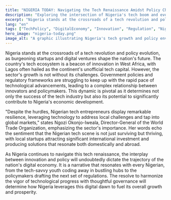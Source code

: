 ```yaml
---
title: "NIGERIA TODAY: Navigating the Tech Renaissance Amidst Policy Challenges"
description: "Exploring the intersection of Nigeria's tech boom and evolving policy landscape."
excerpt: "Nigeria stands at the crossroads of a tech revolution and policy evolution."
lang: "en"
tags: ["TechPolicy", "DigitalEconomy", "Innovation", "Regulation", "Nigeria"]
hero_image: "nigeria-today.png"
image_alt: "A graphic illustrating Nigeria's tech growth and policy environment"
---
```


Nigeria stands at the crossroads of a tech revolution and policy evolution, as burgeoning startups and digital ventures shape the nation's future. The country's tech ecosystem is a beacon of innovation in West Africa, with Lagos often hailed as the continent's unofficial tech capital. However, the sector's growth is not without its challenges. Government policies and regulatory frameworks are struggling to keep up with the rapid pace of technological advancements, leading to a complex relationship between innovators and policymakers. This dynamic is pivotal as it determines not only the success of the tech industry but also its potential to significantly contribute to Nigeria's economic development.

"Despite the hurdles, Nigerian tech entrepreneurs display remarkable resilience, leveraging technology to address local challenges and tap into global markets," states Ngozi Okonjo-Iweala, Director-General of the World Trade Organization, emphasizing the sector's importance. Her words echo the sentiment that the Nigerian tech scene is not just surviving but thriving, with local startups attracting significant international investment and producing solutions that resonate both domestically and abroad.

As Nigeria continues to navigate this tech renaissance, the interplay between innovation and policy will undoubtedly dictate the trajectory of the nation's digital economy. It is a narrative that resonates with every Nigerian, from the tech-savvy youth coding away in bustling hubs to the policymakers drafting the next set of regulations. The resolve to harmonize the vigor of technological progress with thoughtful governance will determine how Nigeria leverages this digital dawn to fuel its overall growth and prosperity.